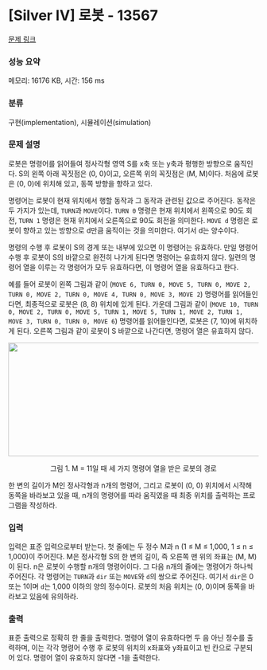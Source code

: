 # [Silver IV] 로봇 - 13567 

[문제 링크](https://www.acmicpc.net/problem/13567) 

### 성능 요약

메모리: 16176 KB, 시간: 156 ms

### 분류

구현(implementation), 시뮬레이션(simulation)

### 문제 설명

<p>로봇은 명령어를 읽어들여 정사각형 영역 S를 x축 또는 y축과 평행한 방향으로 움직인다. S의 왼쪽 아래 꼭짓점은 (0, 0)이고, 오른쪽 위의 꼭짓점은 (M, M)이다. 처음에 로봇은 (0, 0)에 위치해 있고, 동쪽 방향을 향하고 있다.</p>

<p>명령어는 로봇이 현재 위치에서 행할 동작과 그 동작과 관련된 값으로 주어진다. 동작은 두 가지가 있는데, <code>TURN</code>과 <code>MOVE</code>이다. <code>TURN 0</code> 명령은 현재 위치에서 왼쪽으로 90도 회전, <code>TURN 1</code> 명령은 현재 위치에서 오른쪽으로 90도 회전을 의미한다. <code>MOVE d</code> 명령은 로봇이 향하고 있는 방향으로 d만큼 움직이는 것을 의미한다. 여기서 d는 양수이다.</p>

<p>명령의 수행 후 로봇이 S의 경계 또는 내부에 있으면 이 명령어는 유효하다. 만일 명령어 수행 후 로봇이 S의 바깥으로 완전히 나가게 된다면 명령어는 유효하지 않다. 일련의 명령어 열을 이루는 각 명령어가 모두 유효하다면, 이 명령어 열을 유효하다고 한다.</p>

<p>예를 들어 로봇이 왼쪽 그림과 같이 (<code>MOVE 6, TURN 0, MOVE 5, TURN 0, MOVE 2, TURN 0, MOVE 2, TURN 0, MOVE 4, TURN 0, MOVE 3, MOVE 2</code>) 명령어를 읽어들인다면, 최종적으로 로봇은 (8, 8) 위치에 있게 된다. 가운데 그림과 같이 (<code>MOVE 10, TURN 0, MOVE 2, TURN 0, MOVE 5, TURN 1, MOVE 5, TURN 1, MOVE 2, TURN 1, MOVE 3, TURN 0, TURN 0, MOVE 6</code>) 명령어를 읽어들인다면, 로봇은 (7, 10)에 위치하게 된다. 오른쪽 그림과 같이 로봇이 S 바깥으로 나간다면, 명령어 열은 유효하지 않다.</p>

<p style="text-align: center;"><img src="" style="height:228px; width:638px"></p>

<p style="text-align: center;">그림 1. M = 11일 때 세 가지 명령어 열을 받은 로봇의 경로</p>

<p>한 변의 길이가 M인 정사각형과 n개의 명령어, 그리고 로봇이 (0, 0) 위치에서 시작해 동쪽을 바라보고 있을 때, n개의 명령어를 따라 움직였을 때 최종 위치를 출력하는 프로그램을 작성하라.</p>

### 입력 

 <p>입력은 표준 입력으로부터 받는다. 첫 줄에는 두 정수 M과 n (1 ≤ M ≤ 1,000, 1 ≤ n ≤ 1,000)이 주어진다. M은 정사각형 S의 한 변의 길이, 즉 오른쪽 맨 위의 좌표는 (M, M)이 된다. n은 로봇이 수행할 n개의 명령어이다. 그 다음 n개의 줄에는 명령어가 하나씩 주어진다. 각 명령어는 <code>TURN</code>과 <code>dir</code> 또는 <code>MOVE</code>와 <code>d</code>의 쌍으로 주어진다. 여기서 <code>dir</code>은 0 또는 1이며 <code>d</code>는 1,000 이하의 양의 정수이다. 로봇의 처음 위치는 (0, 0)이며 동쪽을 바라보고 있음에 유의하라.</p>

### 출력 

 <p>표준 출력으로 정확히 한 줄을 출력한다. 명령어 열이 유효하다면 두 음 아닌 정수를 출력하며, 이는 각각 명령어 수행 후 로봇의 위치의 x좌표와 y좌표이고 빈 칸으로 구분되어 있다. 명령어 열이 유효하지 않다면 -1을 출력한다.</p>

